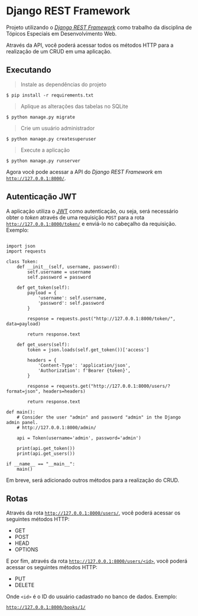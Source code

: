 # Django REST Framework
Projeto utilizando o [*Django REST Framework*](https://www.django-rest-framework.org/) como trabalho da disciplina de Tópicos Especiais em Desenvolvimento Web.

Através da API, você poderá acessar todos os métodos HTTP para a realização de um CRUD em uma aplicação.

## Executando
>Instale as dependências do projeto
~~~shell
$ pip install -r requirements.txt
~~~
>Aplique as alterações das tabelas no SQLite
~~~shell
$ python manage.py migrate
~~~
>Crie um usuário administrador
~~~shell
$ python manage.py createsuperuser
~~~
>Execute a aplicação
~~~shell
$ python manage.py runserver
~~~
Agora você pode acessar a API do *Django REST Framework* em [```http://127.0.0.1:8000/```](http://127.0.0.1:8000/).

## Autenticação JWT

A aplicação utiliza o [JWT](https://jwt.io/) como autenticação, ou seja, será necessário obter o *token* através de uma requisição ```POST``` para a rota [```http://127.0.0.1:8000/token/```](http://127.0.0.1:8000/token/) e enviá-lo no cabeçalho da requisição. Exemplo:

~~~python3

import json
import requests

class Token:
    def __init__(self, username, password):
        self.username = username
        self.password = password

    def get_token(self):
        payload = {
            'username': self.username,
            'password': self.password
        }

        response = requests.post("http://127.0.0.1:8000/token/", data=payload)

        return response.text

    def get_users(self):
        token = json.loads(self.get_token())['access']

        headers = {
            'Content-Type': 'application/json',
            'Authorization': f'Bearer {token}',
        }

        response = requests.get("http://127.0.0.1:8000/users/?format=json", headers=headers)

        return response.text

def main():
    # Consider the user "admin" and password "admin" in the Django admin panel.
    # http://127.0.0.1:8000/admin/

    api = Token(username='admin', password='admin')

    print(api.get_token())
    print(api.get_users())

if __name__ == "__main__":
    main()

~~~

Em breve, será adicionado outros métodos para a realização do CRUD.

## Rotas
Através da rota [```http://127.0.0.1:8000/users/```](http://127.0.0.1:8000/users/), você poderá acessar os seguintes métodos HTTP:

* GET
* POST
* HEAD
* OPTIONS

E por fim, através da rota [```http://127.0.0.1:8000/users/<id>```](http://127.0.0.1:8000/users/<id>), você poderá acessar os seguintes métodos HTTP:

* PUT
* DELETE

Onde ```<id>``` é o ID do usuário cadastrado no banco de dados. Exemplo:

[```http://127.0.0.1:8000/books/1/```](http://127.0.0.1:8000/books/1/)
